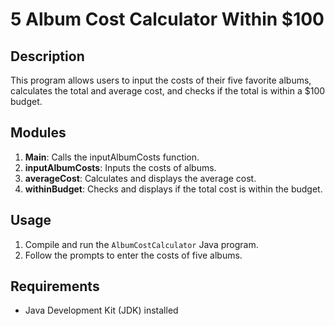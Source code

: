 # 5 Album Cost Calculator Within $100

## Description
This program allows users to input the costs of their five favorite albums, calculates the total and average cost, and checks if the total is within a $100 budget.

## Modules
1. **Main**: Calls the inputAlbumCosts function.
2. **inputAlbumCosts**: Inputs the costs of albums.
3. **averageCost**: Calculates and displays the average cost.
4. **withinBudget**: Checks and displays if the total cost is within the budget.

## Usage
1. Compile and run the `AlbumCostCalculator` Java program.
2. Follow the prompts to enter the costs of five albums.

## Requirements
- Java Development Kit (JDK) installed

